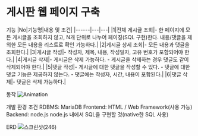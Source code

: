 # 게시판 웹 페이지 구축

기능
|No|기능명|내용 및 조건|
|------|---|---|
|1|전체 게시글 조회|- 한 페이지에 모든 게시글을 조회하지 않고, N개 단위로 나누어 페이징(SQL 구현)한다. 내용/댓글을 제외한 모든 내용을 리스트로 확인 가능하다.|
|2|게시글 상세 조회|- 모든 내용과 댓글을 조회한다.|
|3|게시글 작성|- 작성자, 제목, 내용, 작성일자, 고유 번호가 포함되어야 한다.|
|4|게시글 삭제|- 게시글은 삭제 가능하다. - 게시글을 삭제하는 경우 댓글도 같이 삭제되어야 한다.|
|5|댓글 작성|- 게시글에 대한 댓글을 작성할 수 있다. - 댓글에 대한 댓글 기능은 제공하지 않는다. - 댓글에는 작성자, 시간, 내용이 포함된다.|
|6|댓글 삭제|- 댓글은 삭제 가능하다.|

동작
![Animation](https://github.com/celinayk/bulletin-web-page-project/assets/80758099/4593a8e4-19e7-4d77-b505-0390ce6d808c)


개발 환경 조건
RDBMS: MariaDB
Frontend: HTML / Web Framework(사용 가능)
Backend: node.js
node.js 내에서 SQL을 구현할 것(native한 SQL 사용)

ERD
![스크린샷(246)](https://github.com/celinayk/bulletin-web-page-project/assets/80758099/59918c52-8d49-40da-bbca-e69679b6adf2)
  
